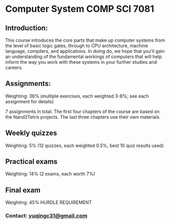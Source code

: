 # Computer System COMP SCI 7081

## Introduction:

This course introduces the core parts that make up computer systems from the level of basic logic gates, through to CPU architecture, machine language, compilers, and applications. In doing do, we hope that you'll gain an understanding of the fundamental workings of computers that will help inform the way you work with these systems in your further studies and careers.

## Assignments:
Weighting: 36% (multiple exercises, each weighted 3-8%; see each assignment for details)

7 assignments in total.
The first four chapters of the course are based on the Nand2Tetris projects.
The last three chapters use their own materials.

## Weekly quizzes

Weighting: 5% (12 quizzes, each weighted 0.5%, best 10 quiz results used)

## Practical exams

Weighting: 14% (2 exams, each worth 7%)

## Final exam

Weighting: 45% HURDLE REQUIREMENT

### Contact: yuqingc31@gmail.com
